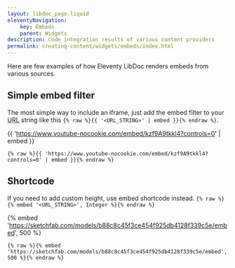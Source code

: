 ```yaml
---
layout: libdoc_page.liquid
eleventyNavigation:
    key: Embeds
    parent: Widgets
description: Code integration results of various content providers
permalink: creating-content/widgets/embeds/index.html
---
```

Here are few examples of how Eleventy LibDoc renders embeds from various sources.

## Simple embed filter

The most simple way to include an iframe, just add the embed filter to your <abbr title="Uniform Resource Locator">URL</abbr> string like this `{% raw %}{{ '<URL_STRING>' | embed }}{% endraw %}`.

{{ 'https://www.youtube-nocookie.com/embed/kzf9A9tkkl4?controls=0' | embed }}

```liquid
{% raw %}{{ 'https://www.youtube-nocookie.com/embed/kzf9A9tkkl4?controls=0' | embed }}{% endraw %}
```

## Shortcode

If you need to add custom height, use embed shortcode instead. `{% raw %}{% embed '<URL_STRING>', Integer %}{% endraw %}`

{% embed 'https://sketchfab.com/models/b88c8c45f3ce454f925db4128f339c5e/embed', 500 %}

```liquid
{% raw %}{% embed 'https://sketchfab.com/models/b88c8c45f3ce454f925db4128f339c5e/embed', 500 %}{% endraw %}
```


